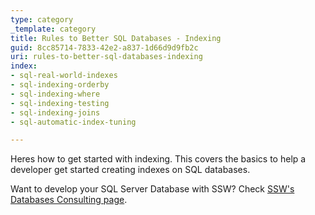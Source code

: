 ```yaml
---
type: category
_template: category
title: Rules to Better SQL Databases - Indexing
guid: 8cc85714-7833-42e2-a837-1d66d9d9fb2c
uri: rules-to-better-sql-databases-indexing
index:
- sql-real-world-indexes
- sql-indexing-orderby
- sql-indexing-where
- sql-indexing-testing
- sql-indexing-joins
- sql-automatic-index-tuning

---
```

Heres how to get started with indexing. This covers the basics to help a developer get started creating indexes on SQL databases.

Want to develop your SQL Server Database with SSW? Check [SSW's Databases Consulting page](https://www.ssw.com.au/consulting/database-development).
